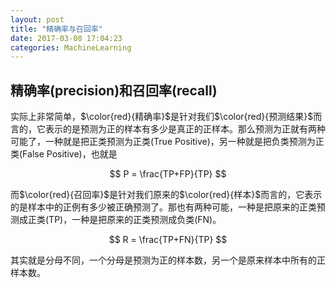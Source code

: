 ```yaml
---
layout: post
title: "精确率与召回率"
date: 2017-03-08 17:04:23
categories: MachineLearning
---
```

## 精确率(precision)和召回率(recall)
实际上非常简单，$\color{red}{精确率}$是针对我们$\color{red}{预测结果}$而言的，它表示的是预测为正的样本有多少是真正的正样本。那么预测为正就有两种可能了，一种就是把正类预测为正类(True Positive)，另一种就是把负类预测为正类(False Positive)，也就是

$$
P = \frac{TP+FP}{TP}
$$

而$\color{red}{召回率}$是针对我们原来的$\color{red}{样本}$而言的，它表示的是样本中的正例有多少被正确预测了。那也有两种可能，一种是把原来的正类预测成正类(TP)，一种是把原来的正类预测成负类(FN)。

$$
R = \frac{TP+FN}{TP}
$$

其实就是分母不同，一个分母是预测为正的样本数，另一个是原来样本中所有的正样本数。